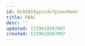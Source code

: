 ```yaml
---
id: 0z92019gyzsdv7pjew36w4r
title: RBAC
desc: ''
updated: 1729619267097
created: 1729619267097
---
```

